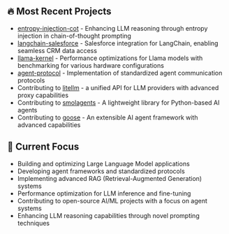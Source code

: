 ## 🔥 Most Recent Projects
- [entropy-injection-cot](https://github.com/colesmcintosh/entropy-injection-cot) - Enhancing LLM reasoning through entropy injection in chain-of-thought prompting
- [langchain-salesforce](https://github.com/colesmcintosh/langchain-salesforce) - Salesforce integration for LangChain, enabling seamless CRM data access
- [llama-kernel](https://github.com/colesmcintosh/llama-kernel) - Performance optimizations for Llama models with benchmarking for various hardware configurations
- [agent-protocol](https://github.com/colesmcintosh/agent-protocol) - Implementation of standardized agent communication protocols
- Contributing to [litellm](https://github.com/colesmcintosh/litellm) - a unified API for LLM providers with advanced proxy capabilities
- Contributing to [smolagents](https://github.com/huggingface/smolagents) - A lightweight library for Python-based AI agents
- Contributing to [goose](https://github.com/colesmcintosh/goose) - An extensible AI agent framework with advanced capabilities

## 🔭 Current Focus
- Building and optimizing Large Language Model applications
- Developing agent frameworks and standardized protocols
- Implementing advanced RAG (Retrieval-Augmented Generation) systems
- Performance optimization for LLM inference and fine-tuning
- Contributing to open-source AI/ML projects with a focus on agent systems
- Enhancing LLM reasoning capabilities through novel prompting techniques